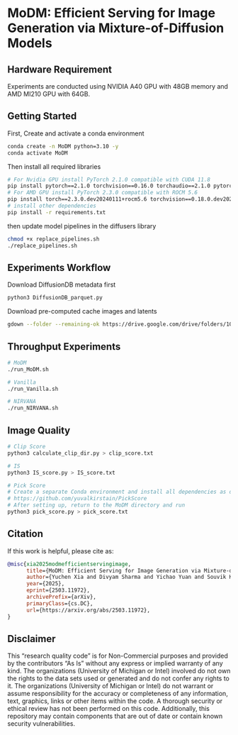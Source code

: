 # MoDM: Efficient Serving for Image Generation via Mixture-of-Diffusion Models


## Hardware Requirement

Experiments are conducted using NVIDIA A40 GPU with 48GB memory and AMD MI210 GPU with 64GB.

## Getting Started
First, Create and activate a conda environment

```bash
conda create -n MoDM python=3.10 -y
conda activate MoDM
```

Then install all required libraries

```bash
# For Nvidia GPU install PyTorch 2.1.0 compatible with CUDA 11.8
pip install pytorch==2.1.0 torchvision==0.16.0 torchaudio==2.1.0 pytorch-cuda=11.8 -c pytorch -c nvidia
# For AMD GPU install PyTorch 2.3.0 compatible with ROCM 5.6
pip install torch==2.3.0.dev20240111+rocm5.6 torchvision==0.18.0.dev20240116+rocm5.6
# install other dependencies
pip install -r requirements.txt
```

then update model pipelines in the diffusers library

```bash
chmod +x replace_pipelines.sh
./replace_pipelines.sh 
```

## Experiments Workflow

Download DiffusionDB metadata first
```bash
python3 DiffusionDB_parquet.py
```

Download pre-computed cache images and latents
```bash
gdown --folder --remaining-ok https://drive.google.com/drive/folders/1OFfbd_BgwTVY38bq_s0R0zyDaUytKB-Y
```

## Throughput Experiments
```bash
# MoDM
./run_MoDM.sh

# Vanilla
./run_Vanilla.sh

# NIRVANA
./run_NIRVANA.sh
```

## Image Quality
```bash
# Clip Score
python3 calculate_clip_dir.py > clip_score.txt

# IS
python3 IS_score.py > IS_score.txt

# Pick Score
# Create a separate Conda environment and install all dependencies as described in the PickScore repository:
# https://github.com/yuvalkirstain/PickScore
# After setting up, return to the MoDM directory and run
python3 pick_score.py > pick_score.txt

```

## Citation

If this work is helpful, please cite as:

```bibtex
@misc{xia2025modmefficientservingimage,
      title={MoDM: Efficient Serving for Image Generation via Mixture-of-Diffusion Models}, 
      author={Yuchen Xia and Divyam Sharma and Yichao Yuan and Souvik Kundu and Nishil Talati},
      year={2025},
      eprint={2503.11972},
      archivePrefix={arXiv},
      primaryClass={cs.DC},
      url={https://arxiv.org/abs/2503.11972}, 
}
```

## Disclaimer

This “research quality code” is for Non-Commercial purposes and provided by the contributors “As Is” without any express or implied warranty of any kind. The organizations (University of Michigan or Intel) involved do not own the rights to the data sets used or generated and do not confer any rights to it. The organizations (University of Michigan or Intel) do not warrant or assume responsibility for the accuracy or completeness of any information, text, graphics, links or other items within the code. A thorough security or ethical review has not been performed on this code. Additionally, this repository may contain components that are out of date or contain known security vulnerabilities.